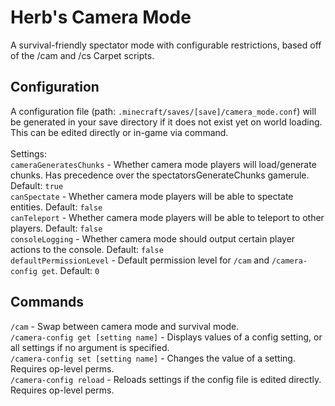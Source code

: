 # Herb's Camera Mode

A survival-friendly spectator mode with configurable restrictions, based off of the /cam and /cs Carpet scripts.

## Configuration
A configuration file (path: `.minecraft/saves/[save]/camera_mode.conf`) will be generated in your save directory if it does not exist yet on world loading. This can be edited directly or in-game via command.\
\
Settings:\
`cameraGeneratesChunks` - Whether camera mode players will load/generate chunks. Has precedence over the spectatorsGenerateChunks gamerule. Default: `true`\
`canSpectate` - Whether camera mode players will be able to spectate entities. Default: `false`\
`canTeleport` - Whether camera mode players will be able to teleport to other players. Default: `false`\
`consoleLogging` - Whether camera mode should output certain player actions to the console. Default: `false`\
`defaultPermissionLevel` - Default permission level for `/cam` and `/camera-config get`. Default: `0`


## Commands
`/cam` - Swap between camera mode and survival mode. \
`/camera-config get [setting name]` - Displays values of a config setting, or all settings if no argument is specified. \
`/camera-config set [setting name]` - Changes the value of a setting. Requires op-level perms. \
`/camera-config reload` - Reloads settings if the config file is edited directly. Requires op-level perms.